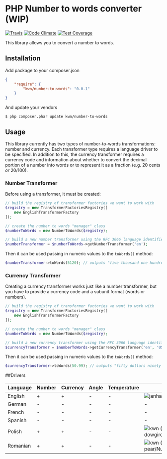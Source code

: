 # PHP Number to words converter (WIP)

[![Travis](https://travis-ci.org/kwn/number-to-words.svg?branch=master)](https://travis-ci.org/kwn/number-to-words)
[![Code Climate](https://codeclimate.com/github/kwn/number-to-words/badges/gpa.svg)](https://codeclimate.com/github/kwn/number-to-words)
[![Test Coverage](https://codeclimate.com/github/kwn/number-to-words/badges/coverage.svg)](https://codeclimate.com/github/kwn/number-to-words/coverage)

This library allows you to convert a number to words.

## Installation

Add package to your composer.json

```json
{
    "require": {
        "kwn/number-to-words": "0.0.1"
    }
}
```

And update your vendors

```
$ php composer.phar update kwn/number-to-words
```


## Usage

This library currently has two types of number-to-words transformations: number and currency. Each transformer type requires a language driver to be specified. In addition to this, the currency transformer requires a currency code and information about whether to convert the decimal portion of a number into words or to represent it as a fraction (e.g. 20 cents *or* 20/100).

### Number Transformer

Before using a transformer, it must be created:

```php
// build the registry of transformer factories we want to work with
$registry = new TransformerFactoriesRegistry([
    new EnglishTransformerFactory
]);

// create the number to words "manager" class
$numberToWords = new NumberToWords($registry);

// build a new number transformer using the RFC 3066 language identifier
$numberTransformer = $numberToWords->getNumberTransformer('en');
```

Then it can be used passing in numeric values to the `toWords()` method:

```php
$numberTransformer->toWords(5120); // outputs "five thousand one hundred twenty"
```

### Currency Transformer

Creating a currency transformer works just like a number transformer, but you have to provide a currency code and a subunit format (words or numbers).

```php
// build the registry of transformer factories we want to work with
$registry = new TransformerFactoriesRegistry([
    new EnglishTransformerFactory
]);

// create the number to words "manager" class
$numberToWords = new NumberToWords($registry);

// build a new currency transformer using the RFC 3066 language identifier and ISO 4217 currency identifier
$currencyTransformer = $numberToWords->getCurrencyTransformer('en', 'USD', Kwn\NumberToWords\Model\SubunitFormat::WORDS);
```

Then it can be used passing in numeric values to the `toWords()` method:

```php
$currencyTransformer->toWords(50.99); // outputs "fifty dollars ninety nine cents"
```


##Drivers

Language | Number | Currency | Angle | Temperature | Author
---------|--------|----------|-------|-------------|-------
English  | +      | +        | -     | -           | ![janhartigan](https://github.com/janhartigan)
German   | -      | -        | -     | -           | -
French   | -      | -        | -     | -           | -
Spanish  | -      | -        | -     | -           | -
Polish   | +      | +        | -     | -           | ![kwn](https://github.com/kwn) (ported from dowgird/pyliczba)
Romanian | +      | +        | -     | -           | ![kwn](https://github.com/kwn) (ported from pear/Numbers_Words)
